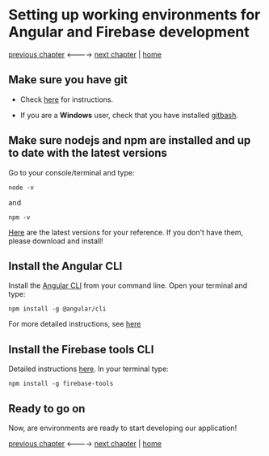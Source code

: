 # Setting up working environments for Angular and Firebase development

[previous chapter](Chapter_01.md) <----> [next chapter](Chapter_03.md) | [home](README.md)

## Make sure you have git

* Check [here](https://git-scm.com/book/en/v2/Getting-Started-Installing-Git) for
instructions.

* If you are a __Windows__ user, check that you have installed [gitbash](https://gitforwindows.org/).

## Make sure nodejs and npm are installed and up to date with the latest versions

Go to your console/terminal and type:

```
node -v
```

and

```
npm -v
```

[Here](https://nodejs.org/en/download/) are the latest versions for your reference.
If you don't have them, please download and install!

## Install the Angular CLI

Install the [Angular CLI](https://cli.angular.io/) from your command line.
Open your terminal and type:
```
npm install -g @angular/cli
```
For more detailed instructions, see [here](https://www.npmjs.com/package/@angular/cli#installation)

## Install the Firebase tools CLI

Detailed instructions [here](https://firebase.google.com/docs/cli/).
In your terminal type:
```
npm install -g firebase-tools
```

## Ready to go on

Now, are environments are ready to start developing our application!

[previous chapter](Chapter_01.md) <----> [next chapter](Chapter_03.md) | [home](README.md)
